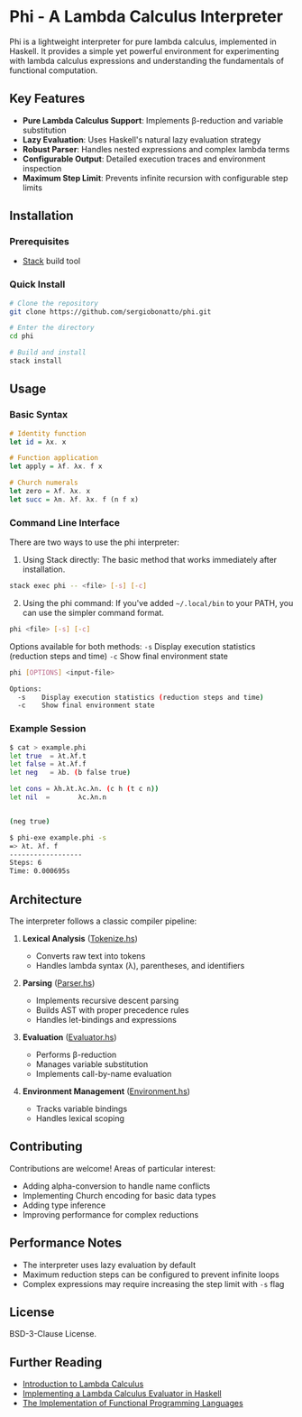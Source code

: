 # Phi - A Lambda Calculus Interpreter

Phi is a lightweight interpreter for pure lambda calculus, implemented in Haskell. It provides a simple yet powerful environment for experimenting with lambda calculus expressions and understanding the fundamentals of functional computation.

## Key Features

- **Pure Lambda Calculus Support**: Implements β-reduction and variable substitution
- **Lazy Evaluation**: Uses Haskell's natural lazy evaluation strategy
- **Robust Parser**: Handles nested expressions and complex lambda terms
- **Configurable Output**: Detailed execution traces and environment inspection
- **Maximum Step Limit**: Prevents infinite recursion with configurable step limits

## Installation

### Prerequisites

- [Stack](https://docs.haskellstack.org/en/stable/README/) build tool

### Quick Install

```sh
# Clone the repository
git clone https://github.com/sergiobonatto/phi.git

# Enter the directory
cd phi

# Build and install
stack install
```

## Usage

### Basic Syntax

```haskell
# Identity function
let id = λx. x

# Function application
let apply = λf. λx. f x

# Church numerals
let zero = λf. λx. x
let succ = λn. λf. λx. f (n f x)
```

### Command Line Interface

There are two ways to use the phi interpreter:

1. Using Stack directly:
The basic method that works immediately after installation.
```sh
stack exec phi -- <file> [-s] [-c]
```
2. Using the phi command:
If you've added `~/.local/bin` to your PATH, you can use the simpler command format.

```sh
phi <file> [-s] [-c]
```
Options available for both methods:
  `-s`    Display execution statistics (reduction steps and time)
  `-c`    Show final environment state

```sh
phi [OPTIONS] <input-file>

Options:
  -s    Display execution statistics (reduction steps and time)
  -c    Show final environment state
```

### Example Session

```sh
$ cat > example.phi
let true  = λt.λf.t
let false = λt.λf.f
let neg   = λb. (b false true)

let cons = λh.λt.λc.λn. (c h (t c n))
let nil  =       λc.λn.n


(neg true)

$ phi-exe example.phi -s
=> λt. λf. f
------------------
Steps: 6
Time: 0.000695s
```

## Architecture

The interpreter follows a classic compiler pipeline:

1. **Lexical Analysis** ([Tokenize.hs](src/Tokenize.hs))
   - Converts raw text into tokens
   - Handles lambda syntax (λ), parentheses, and identifiers

2. **Parsing** ([Parser.hs](src/Parser.hs))
   - Implements recursive descent parsing
   - Builds AST with proper precedence rules
   - Handles let-bindings and expressions

3. **Evaluation** ([Evaluator.hs](src/Evaluator.hs))
   - Performs β-reduction
   - Manages variable substitution
   - Implements call-by-name evaluation

4. **Environment Management** ([Environment.hs](src/Environment.hs))
   - Tracks variable bindings
   - Handles lexical scoping

## Contributing

Contributions are welcome! Areas of particular interest:

- Adding alpha-conversion to handle name conflicts
- Implementing Church encoding for basic data types
- Adding type inference
- Improving performance for complex reductions

## Performance Notes

- The interpreter uses lazy evaluation by default
- Maximum reduction steps can be configured to prevent infinite loops
- Complex expressions may require increasing the step limit with `-s` flag

## License

BSD-3-Clause License.

## Further Reading


- [Introduction to Lambda Calculus](https://www.cs.cornell.edu/courses/cs3110/2014sp/recitations/25/lambda-calculus.html)  
- [Implementing a Lambda Calculus Evaluator in Haskell](https://stackoverflow.com/questions/tagged/lambda-calculus+haskell)  
- [The Implementation of Functional Programming Languages](https://www.microsoft.com/en-us/research/wp-content/uploads/1987/01/slpj-book-1987-small.pdf)  
